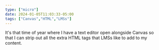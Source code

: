 ```yaml
---
type: ["micro"]
date: 2024-01-05T11:03:33-05:00
tags: ["Canvas","HTML","LMSs"]
---
```

It's that time of year where I have a text editor open alongside Canvas so that I can strip out all the extra HTML tags that LMSs like to add to my content.
